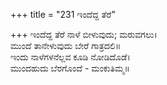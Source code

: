 +++
title = "231 ಇಂದೆದ್ದ ತೆರೆ"

+++
ಇಂದೆದ್ದ ತೆರೆ ನಾಳೆ ಬೀಳುವುದು; ಮರುವಗಲು।  
ಮುಂದೆ ತಾನೇಳುವುದು ಬೇರೆ ಗಾತ್ರದಲಿ॥  
ಇಂದು ನಾಳೆಗಳನೆಲ್ಲವ ಕೂಡಿ ನೋಡಿದೊಡೆ।  
ಮುಂದಹುದು ಬೆರಗೊಂದೆ - ಮಂಕುತಿಮ್ಮ॥  
